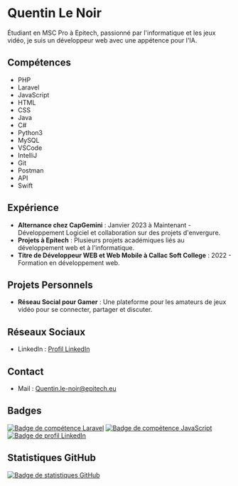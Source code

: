 # Quentin Le Noir

Étudiant en MSC Pro à Epitech, passionné par l'informatique et les jeux vidéo, je suis un développeur web avec une appétence pour l'IA.

## Compétences

- PHP
- Laravel
- JavaScript
- HTML
- CSS
- Java
- C#
- Python3
- MySQL
- VSCode
- IntelliJ
- Git
- Postman
- API
- Swift

## Expérience

- **Alternance chez CapGemini** : Janvier 2023 à Maintenant - Développement Logiciel et collaboration sur des projets d'envergure.
- **Projets à Epitech** : Plusieurs projets académiques liés au développement web et à l'informatique.
- **Titre de Développeur WEB et Web Mobile à Callac Soft College** : 2022 - Formation en développement web.

## Projets Personnels

- **Réseau Social pour Gamer** :  Une plateforme pour les amateurs de jeux vidéo pour se connecter, partager et discuter.

## Réseaux Sociaux

- LinkedIn : [Profil LinkedIn](https://www.linkedin.com/in/quentin-le-noir/)

## Contact

- Mail : [Quentin.le-noir@epitech.eu](mailto:Quentin.le-noir@epitech.eu)

## Badges

[![Badge de compétence Laravel](https://img.shields.io/badge/Laravel-Intermediate-yellow)](https://www.Laravel.net/)
[![Badge de compétence JavaScript](https://img.shields.io/badge/JavaScript-Intermediate-yellow)](https://developer.mozilla.org/en-US/docs/Web/JavaScript)
[![Badge de profil LinkedIn](https://img.shields.io/badge/LinkedIn-Connect-blue)](https://www.linkedin.com/in/quentin-le-noir/)

## Statistiques GitHub

[![Badge de statistiques GitHub](https://img.shields.io/github/followers/your-username?style=social)](https://github.com/your-username)
